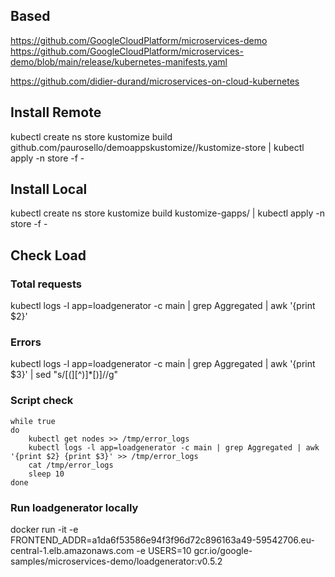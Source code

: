 ## Based
https://github.com/GoogleCloudPlatform/microservices-demo
https://github.com/GoogleCloudPlatform/microservices-demo/blob/main/release/kubernetes-manifests.yaml

https://github.com/didier-durand/microservices-on-cloud-kubernetes

## Install Remote
kubectl create ns store
kustomize build github.com/paurosello/demoappskustomize//kustomize-store | kubectl apply -n store -f -

## Install Local
kubectl create ns store
kustomize build kustomize-gapps/ | kubectl apply -n store -f -

## Check Load

### Total requests
kubectl logs -l app=loadgenerator -c main | grep Aggregated | awk '{print $2}'

### Errors
kubectl logs -l app=loadgenerator -c main | grep Aggregated | awk '{print $3}' | sed "s/[(][^)]*[)]//g"

### Script check

```
while true
do
    kubectl get nodes >> /tmp/error_logs
    kubectl logs -l app=loadgenerator -c main | grep Aggregated | awk '{print $2} {print $3}' >> /tmp/error_logs
    cat /tmp/error_logs
    sleep 10
done
```

### Run loadgenerator locally
docker run -it -e FRONTEND_ADDR=a1da6f53586e94f3f96d72c896163a49-59542706.eu-central-1.elb.amazonaws.com -e USERS=10 gcr.io/google-samples/microservices-demo/loadgenerator:v0.5.2
